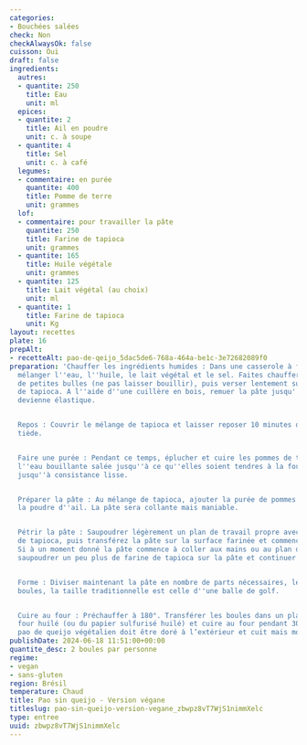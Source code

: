 ```yaml
---
categories:
- Bouchées salées
check: Non
checkAlwaysOk: false
cuisson: Oui
draft: false
ingredients:
  autres:
  - quantite: 250
    title: Eau
    unit: ml
  epices:
  - quantite: 2
    title: Ail en poudre
    unit: c. à soupe
  - quantite: 4
    title: Sel
    unit: c. à café
  legumes:
  - commentaire: en purée
    quantite: 400
    title: Pomme de terre
    unit: grammes
  lof:
  - commentaire: pour travailler la pâte
    quantite: 250
    title: Farine de tapioca
    unit: grammes
  - quantite: 165
    title: Huile végétale
    unit: grammes
  - quantite: 125
    title: Lait végétal (au choix)
    unit: ml
  - quantite: 1
    title: Farine de tapioca
    unit: Kg
layout: recettes
plate: 16
prepAlt:
- recetteAlt: pao-de-qeijo_5dac5de6-768a-464a-be1c-3e72682089f0
preparation: 'Chauffer les ingrédients humides : Dans une casserole à feu moyen-vif,
  mélanger l''eau, l''huile, le lait végétal et le sel. Faites chauffer jusqu''à formation
  de petites bulles (ne pas laisser bouillir), puis verser lentement sur la farine
  de tapioca. A l''aide d''une cuillère en bois, remuer la pâte jusqu''à ce qu''elle
  devienne élastique.


  Repos : Couvrir le mélange de tapioca et laisser reposer 10 minutes dans un endroit
  tiède.


  Faire une purée : Pendant ce temps, éplucher et cuire les pommes de terre dans de
  l''eau bouillante salée jusqu''à ce qu''elles soient tendres à la fourchette. Écraser
  jusqu''à consistance lisse.


  Préparer la pâte : Au mélange de tapioca, ajouter la purée de pommes de terre et
  la poudre d''ail. La pâte sera collante mais maniable.


  Pétrir la pâte : Saupoudrer légèrement un plan de travail propre avec de la farine
  de tapioca, puis transférez la pâte sur la surface farinée et commencer à pétrir.
  Si à un moment donné la pâte commence à coller aux mains ou au plan de travail,
  saupoudrer un peu plus de farine de tapioca sur la pâte et continuer à pétrir.


  Forme : Diviser maintenant la pâte en nombre de parts nécessaires, les former en
  boules, la taille traditionnelle est celle d''une balle de golf.


  Cuire au four : Préchauffer à 180°. Transférer les boules dans un plat allant au
  four huilé (ou du papier sulfurisé huilé) et cuire au four pendant 30 minutes. Le
  pao de queijo végétalien doit être doré à l’extérieur et cuit mais moelleux à l’intérieur.'
publishDate: 2024-06-18 11:51:00+00:00
quantite_desc: 2 boules par personne
regime:
- vegan
- sans-gluten
region: Brésil
temperature: Chaud
title: Pao sin queijo - Version végane
titleslug: pao-sin-queijo-version-vegane_zbwpz8vT7WjS1nimmXelc
type: entree
uuid: zbwpz8vT7WjS1nimmXelc
---
```

